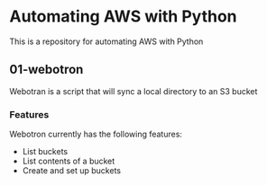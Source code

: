 # Automating AWS with Python
This is a repository for automating AWS with Python

## 01-webotron
Webotran is a script that will sync a local directory to an S3 bucket

### Features

Webotron currently has the following features:

- List buckets
- List contents of a bucket
- Create and set up buckets

